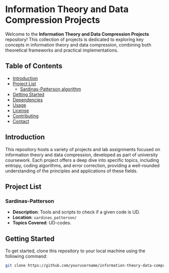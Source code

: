 # Information Theory and Data Compression Projects

Welcome to the **Information Theory and Data Compression Projects** repository! This collection of projects is dedicated to exploring key concepts in information theory and data compression, combining both theoretical frameworks and practical implementations.

## Table of Contents

- [Introduction](#introduction)
- [Project List](#project-list)
  - [Sardinas-Patterson algorithm](#sardinas_patterson)
- [Getting Started](#getting-started)
- [Dependencies](#dependencies)
- [Usage](#usage)
- [License](#license)
- [Contributing](#contributing)
- [Contact](#contact)

## Introduction

This repository hosts a variety of projects and lab assignments focused on information theory and data compression, developed as part of university coursework. Each project offers a deep dive into specific topics, including entropy, coding algorithms, and error correction, providing a well-rounded understanding of the principles and applications of these fields.

## Project List

### Sardinas-Patterson
- **Description**: Tools and scripts to check if a given code is UD.
- **Location**: `sardinas_patterson/`
- **Topics Covered**: UD-codes.

## Getting Started

To get started, clone this repository to your local machine using the following command:

```bash
git clone https://github.com/yourusername/information-theory-data-compression.git
